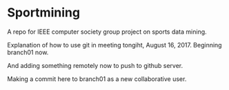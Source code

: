 
# Sportmining
A repo for IEEE computer society group project on sports data mining.

Explanation of how to use git in meeting tongiht, August 16, 2017.
Beginning branch01 now.

And adding something remotely now to push to github server.

Making a commit here to branch01 as a new collaborative user. 


